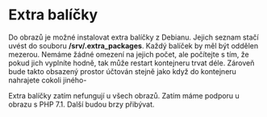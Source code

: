 # Extra balíčky

Do obrazů je možné instalovat extra balíčky z Debianu. Jejich seznam stačí uvést do souboru **/srv/.extra_packages**. Každý balíček by měl být oddělen mezerou. Nemáme žádné omezení na jejich počet, ale počítejte s tím, že pokud jich vyplníte hodně, tak může restart kontejneru trvat déle. Zároveň bude takto obsazený prostor účtován stejně jako když do kontejneru nahrajete cokoli jiného-

Extra balíčky zatím nefungují u všech obrazů. Zatím máme podporu u obrazu s PHP 7.1. Další budou brzy přibývat.
